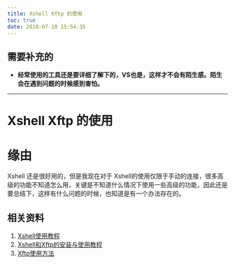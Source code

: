 ```yaml
---
title: Xshell Xftp 的使用
toc: true
date: 2018-07-10 15:54:35
---
```

## 需要补充的

* **经常使用的工具还是要详细了解下的，VS也是，这样才不会有陌生感。陌生会在遇到问题的时候感到害怕。**

---

# Xshell Xftp 的使用








# 缘由


Xshell 还是很好用的，但是我现在对于 Xshell的使用仅限于手动的连接，很多高级的功能不知道怎么用，关键是不知道什么情况下使用一些高级的功能，因此还是要总结下，这样有什么问题的时候，也知道是有一个办法存在的。









## 相关资料

1. [Xshell使用教程](https://blog.csdn.net/Hanani_Jia/article/details/78732033)
2. [Xshell和Xftp的安装与使用教程](https://blog.csdn.net/HighproX/article/details/51283990)
3. [Xftp使用方法](https://blog.csdn.net/Smile_Luckly/article/details/72639387)
